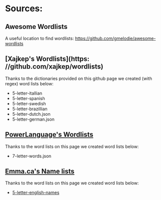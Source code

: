 # Sources:

## Awesome Wordlists

A useful location to find wordlists: https://github.com/gmelodie/awesome-wordlists

## [Xajkep's Wordlists](https: //github.com/xajkep/wordlists)

Thanks to the dictionaries provided on this github page we created (with regex) word lists below:

-   5-letter-itallian
-   5-letter-spanish
-   5-letter-swedish
-   5-letter-brazillian
-   5-letter-dutch.json
-   5-letter-german.json

## [PowerLanguage's Wordlists](https://github.com/powerlanguage/word-lists/)

Thanks to the word lists on this page we created word lists below:

-   7-letter-words.json

## [Emma.ca's Name lists](https://emma.ca/)

Thanks to the word lists on this page we created word lists below:

-   [5-letter-english-names](https://emma.ca/baby-boy-names/5-letters)
